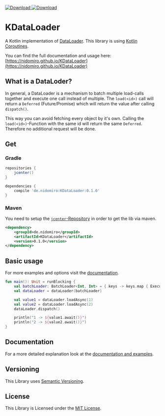 [ ![Download](https://img.shields.io/badge/License-MIT-yellow.svg) ](https://opensource.org/licenses/MIT)
[ ![Download](https://api.bintray.com/packages/nidomiro/maven/KDataLoader/images/download.svg) ](https://bintray.com/nidomiro/maven/KDataLoader/_latestVersion)

# KDataLoader

A Kotlin implementation of [DataLoader](https://github.com/graphql/dataloader).
This library is using [Kotlin Coroutines](https://kotlinlang.org/docs/reference/coroutines-overview.html).

You can find the full documentation and usage here: [https://nidomiro.github.io/KDataLoader](https://nidomiro.github.io/KDataLoader)

## What is a DataLoder?

In general, a DataLoader is a mechanism to batch multiple load-calls together and execute one call instead of multiple.
The `load(<id>)` call will return a `Deferred` (Future/Promise) which will return the value after calling `dispatch()`.

This way you can avoid fetching every object by it's own.
Calling the `load(<id>)`-Function with the same id will return the same `Deferred`.
Therefore no additional request will be done.

## Get

### Gradle
```groovy
repositories {
    jcenter()
}

dependencies {
    compile 'de.nidomiro:KDataLoader:0.1.0'
}
```

### Maven
You need to setup the [`jcenter`-Repository](https://bintray.com/beta/#/bintray/jcenter?tab=packages) in order to get the lib via maven.
 
```xml
<dependency>
    <groupId>de.nidomiro</groupId>
    <artifactId>KDataLoader</artifactId>
    <version>0.1.0</version>
</dependency>
```

## Basic usage

For more examples and options visit the [documentation](https://nidomiro.github.io/KDataLoader).

```kotlin
fun main(): Unit = runBlocking { 
    val batchLoader: BatchLoader<Int, Int> = { keys -> keys.map { ExecutionResult.Success(it) } }
    val dataLoader = dataLoader(batchLoader)

    val value1 = dataLoader.loadAsync(1)
    val value2 = dataLoader.loadAsync(2)
    dataLoader.dispatch()

    println("1 -> ${value1.await()}")
    println("2 -> ${value2.await()}")
}
```

## Documentation

For a more detailed explanation look at the [documentation and examples](https://nidomiro.github.io/KDataLoader).

## Versioning

This Library uses [Semantic Versioning](https://semver.org/).

## License

This Library is Licensed under the [MIT License](https://opensource.org/licenses/MIT).

